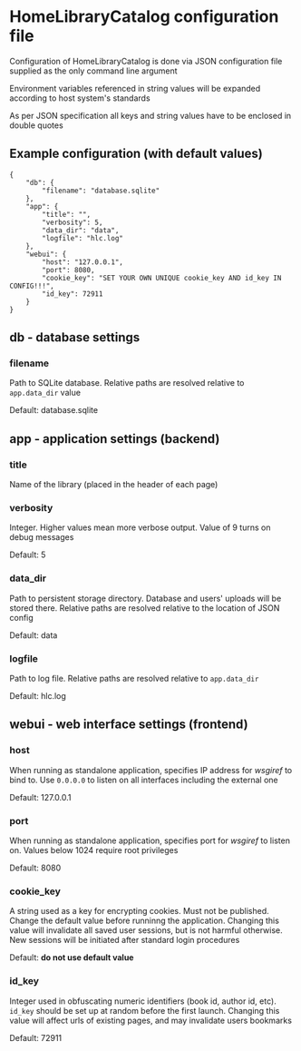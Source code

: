 # HomeLibraryCatalog configuration file
Configuration of HomeLibraryCatalog is done via JSON configuration file supplied
as the only command line argument

Environment variables referenced in string values will be expanded according to
host system's standards

As per JSON specification all keys and string values have to be enclosed in 
double quotes

## Example configuration (with default values)
```
{
    "db": {
        "filename": "database.sqlite"
    },
    "app": {
        "title": "",
        "verbosity": 5,
        "data_dir": "data",
        "logfile": "hlc.log"
    },
    "webui": {
        "host": "127.0.0.1",
        "port": 8080,
        "cookie_key": "SET YOUR OWN UNIQUE cookie_key AND id_key IN CONFIG!!!",
        "id_key": 72911
    }
}
```

## **db** - database settings
### filename
Path to SQLite database. Relative paths are resolved relative to `app.data_dir`
value

Default: database.sqlite

## **app** - application settings (backend)
### title
Name of the library (placed in the header of each page)

### verbosity
Integer. Higher values mean more verbose output. Value of 9 turns on debug
messages

Default: 5

### data_dir
Path to persistent storage directory. Database and users' uploads will be stored
there. Relative paths are resolved relative to the location of JSON config

Default: data

### logfile
Path to log file. Relative paths are resolved relative to `app.data_dir`

Default: hlc.log

## **webui** - web interface settings (frontend)
### host
When running as standalone application, specifies IP address for *wsgiref* to
bind to. Use `0.0.0.0` to listen on all interfaces including the external one

Default: 127.0.0.1

### port
When running as standalone application, specifies port for *wsgiref* to listen 
on. Values below 1024 require root privileges

Default: 8080

### cookie_key
A string used as a key for encrypting cookies. Must not be published. Change the
default value before runninng the application. Changing this value will
invalidate all saved user sessions, but is not harmful otherwise. New sessions
will be initiated after standard login procedures

Default: **do not use default value**

### id_key
Integer used in obfuscating numeric identifiers (book id, author id, etc).
`id_key` should be set up at random before the first launch. Changing this value
will affect urls of existing pages, and may invalidate users bookmarks

Default: 72911